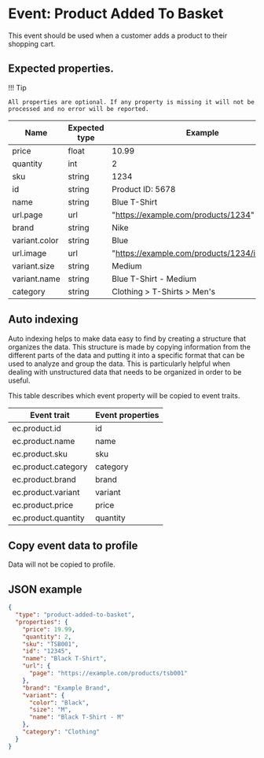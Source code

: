 # Event: Product Added To Basket

This event should be used when a customer adds a product to their shopping cart.

## Expected properties.

!!! Tip

    All properties are optional. If any property is missing it will not be processed and no error will be reported.

| Name          | Expected type | Example                                        |
|---------------|---------------|------------------------------------------------|
| price         | float         | 10.99                                          |
| quantity      | int           | 2                                              |
| sku           | string        | 1234                                           |
| id            | string        | Product ID: 5678                                           |
| name          | string        | Blue T-Shirt                                   |
| url.page      | url           | "https://example.com/products/1234"            |
| brand         | string        | Nike                                           |
| variant.color | string        | Blue                                           |
| url.image     | url           | "https://example.com/products/1234/image.jpg"  |
| variant.size  | string        | Medium                                         |
| variant.name  | string        | Blue T-Shirt - Medium                          |
| category      | string        | Clothing > T-Shirts > Men's                    |

## Auto indexing

Auto indexing helps to make data easy to find by creating a structure that organizes the data. This structure is made by
copying information from the different parts of the data and putting it into a specific format that can be used to
analyze and group the data. This is particularly helpful when dealing with unstructured data that needs to be organized
in order to be useful.

This table describes which event property will be copied to event traits.

| Event trait      | Event properties   |
|------------------|--------------------|
| ec.product.id       | id                 |
| ec.product.name     | name               |
| ec.product.sku      | sku                |
| ec.product.category | category           |
| ec.product.brand    | brand              |
| ec.product.variant  | variant            |
| ec.product.price    | price              |
| ec.product.quantity | quantity           | 

## Copy event data to profile

Data will not be copied to profile.

## JSON example

```json
{
  "type": "product-added-to-basket",
  "properties": {
    "price": 19.99,
    "quantity": 2,
    "sku": "TSB001",
    "id": "12345",
    "name": "Black T-Shirt",
    "url": {
      "page": "https://example.com/products/tsb001"
    },
    "brand": "Example Brand",
    "variant": {
      "color": "Black",
      "size": "M",
      "name": "Black T-Shirt - M"
    },
    "category": "Clothing"
  }
}
```

    